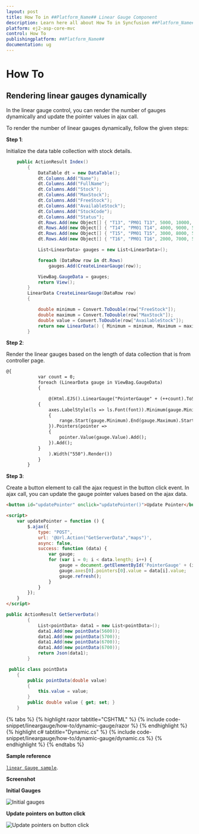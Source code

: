 ```yaml
---
layout: post
title: How To in ##Platform_Name## Linear Gauge Component
description: Learn here all about How To in Syncfusion ##Platform_Name## Linear Gauge component of Syncfusion Essential JS 2 and more.
platform: ej2-asp-core-mvc
control: How To
publishingplatform: ##Platform_Name##
documentation: ug
---
```


# How To

<!-- markdownlint-disable MD034 -->

<!-- markdownlint-disable MD036 -->

## Rendering linear gauges dynamically

In the linear gauge control, you can render the number of gauges dynamically and update the pointer values in ajax call.

To render the number of linear gauges dynamically, follow the given steps:

**Step 1**:

Initialize the data table collection with stock details.

```cs
    public ActionResult Index()
        {
            DataTable dt = new DataTable();
            dt.Columns.Add("Name");
            dt.Columns.Add("FullName");
            dt.Columns.Add("Stock");
            dt.Columns.Add("MaxStock");
            dt.Columns.Add("FreeStock");
            dt.Columns.Add("AvailableStock");
            dt.Columns.Add("StockCode");
            dt.Columns.Add("Status");
            dt.Rows.Add(new Object[] { "T13", "PM01 T13", 5000, 10000, 5000, 8230, "F" });
            dt.Rows.Add(new Object[] { "T14", "PM01 T14", 4000, 9000, 5000, 7230, "F" });
            dt.Rows.Add(new Object[] { "T15", "PM01 T15", 3000, 8000, 5000, 5230, "F" });
            dt.Rows.Add(new Object[] { "T16", "PM01 T16", 2000, 7000, 5000, 5230, "F" });

            List<LinearData> gauges = new List<LinearData>();

            foreach (DataRow row in dt.Rows)
                gauges.Add(CreateLinearGauge(row));

            ViewBag.GaugeData = gauges;
            return View();
        }
        LinearData CreateLinearGauge(DataRow row)
        {

            double minimum = Convert.ToDouble(row["FreeStock"]);
            double maximum = Convert.ToDouble(row["MaxStock"]);
            double value = Convert.ToDouble(row["AvailableStock"]);
            return new LinearData() { Minimum = minimum, Maximum = maximum, Value = value };
        }
```

**Step 2**:

Render the linear gauges based on the length of data collection that is from controller page.

```html
@{
            var count = 0;
            foreach (LinearData gauge in ViewBag.GaugeData)
            {

                @(Html.EJS().LinearGauge("PointerGauge" + (++count).ToString()).Border(br => br.Color("black").Width(2)).Axes(axes =>
            {
                axes.LabelStyle(ls => ls.Font(font)).Minimum(gauge.Minimum).Maximum(gauge.Maximum).Ranges(range =>
                {
                    range.Start(gauge.Minimum).End(gauge.Maximum).StartWidth(6).EndWidth(6).Color("red").Add();
                }).Pointers(pointer =>
                {
                    pointer.Value(gauge.Value).Add();
                }).Add();
            }
                ).Width("550").Render())
            }
        }
```

**Step 3**:

Create a button element to call the ajax request in the button click event. In ajax call, you can update the gauge pointer values based on the ajax data.

```html
<button id="updatePointer" onclick="updatePointer()">Update Pointer</button>

<script>
    var updatePointer = function () {
        $.ajax({
            type: "POST",
            url: '@Url.Action("GetServerData","maps")',
            async: false,
            success: function (data) {
                var gauge;
                for (var i = 0; i < data.length; i++) {
                    gauge = document.getElementById('PointerGauge' + (i+1).toString()).ej2_instances[0];
                    gauge.axes[0].pointers[0].value = data[i].value;
                    gauge.refresh();
                }
            }
        });
    }
</script>
```

```cs
public ActionResult GetServerData()
        {
            List<pointData> data1 = new List<pointData>();
            data1.Add(new pointData(5600));
            data1.Add(new pointData(5700));
            data1.Add(new pointData(6700));
            data1.Add(new pointData(6700));
            return Json(data1);
        }

 public class pointData
    {
        public pointData(double value)
        {
            this.value = value;
        }
        public double value { get; set; }
    }
```

{% tabs %}
{% highlight razor tabtitle="CSHTML" %}
{% include code-snippet/lineargauge/how-to/dynamic-gauge/razor %}
{% endhighlight %}
{% highlight c# tabtitle="Dynamic.cs" %}
{% include code-snippet/lineargauge/how-to/dynamic-gauge/dynamic.cs %}
{% endhighlight %}
{% endtabs %}


**Sample reference**

[`linear Gauge sample`](https://github.com/SyncfusionExamples/How-to-render-linear-gauges-dynamically-in-EJ2-MVC).

**Screenshot**

**Initial Gauges**

![Initial gauges](./images/dynamic-gauge.png)

**Update pointers on button click**

![Update pointers on button click](./images/pointer-update.png)